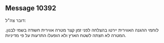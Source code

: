 ## Message 10392

דובר צה"ל:

לוחמי ההגנה האווירית יירטו בהצלחה לפני זמן קצר מטרה אווירית חשודה בשמי לבנון. 
המטרה לא חצתה לשטח הארץ ולא הופעלו התרעות על פי מדיניות.

